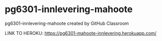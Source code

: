 # pg6301-innlevering-mahoote
pg6301-innlevering-mahoote created by GitHub Classroom

LINK TO HEROKU: https://pg6301-mahoote-innlevering.herokuapp.com/
